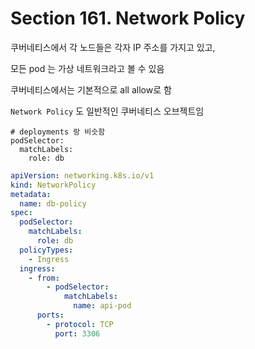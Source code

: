 # Section 161. Network Policy

쿠버네티스에서 각 노드들은 각자 IP 주소를 가지고 있고,

모든 pod 는 가상 네트워크라고 볼 수 있음

쿠버네티스에서는 기본적으로 all allow로 함

`Network Policy` 도 일반적인 쿠버네티스 오브젝트임

```shell
# deployments 랑 비슷함
podSelector:
  matchLabels:
    role: db
```

```yaml
apiVersion: networking.k8s.io/v1
kind: NetworkPolicy
metadata:
  name: db-policy
spec:
  podSelector:
    matchLabels:
      role: db
  policyTypes:
    - Ingress
  ingress:
    - from:
        - podSelector:
            matchLabels:
              name: api-pod
      ports:
        - protocol: TCP
          port: 3306
```
